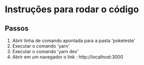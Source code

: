 # Instruções para rodar o código

## Passos
1. Abrir linha de comando apontada para a pasta 'poketeste'
2. Executar o comando 'yarn'
3. Executar o comando 'yarn dev'
4. Abrir em um navegador o link : http://localhost:3000

